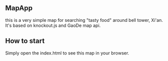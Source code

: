 
## MapApp
this is a very simple map for searching "tasty food" around bell tower, Xi'an. It's based on knockout.js and GaoDe map api.


## How to start
Simply open the index.html to see this map in your browser.


